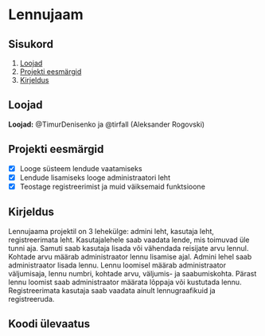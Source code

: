 # Lennujaam
## Sisukord
1. [Loojad](https://github.com/tirfall/Arvutid?tab=readme-ov-file#Loojad)
2. [Projekti eesmärgid](https://github.com/tirfall/Arvutid?tab=readme-ov-file#Loojad)
3. [Kirjeldus](https://github.com/tirfall/Arvutid?tab=readme-ov-file#Loojad)

## Loojad
**Loojad:** @TimurDenisenko ja @tirfall (Aleksander Rogovski) 

## Projekti eesmärgid
- [x] Looge süsteem lendude vaatamiseks
- [x] Lendude lisamiseks looge administraatori leht
- [x] Teostage registreerimist ja muid väiksemaid funktsioone
## Kirjeldus
Lennujaama projektil on 3 lehekülge: admini leht, kasutaja leht, registreerimata leht. 
Kasutajalehele saab vaadata lende, mis toimuvad üle tunni aja. Samuti saab kasutaja lisada või vähendada reisijate arvu lennul. Kohtade arvu määrab administraator lennu lisamise ajal. 
Admini lehel saab administraator lisada lennu. Lennu loomisel määrab administraator väljumisaja, lennu numbri, kohtade arvu, väljumis- ja saabumiskohta. Pärast lennu loomist saab administraator määrata lõppaja või kustutada lennu.
Registreerimata kasutaja saab vaadata ainult lennugraafikuid ja registreeruda.
## Koodi ülevaatus
